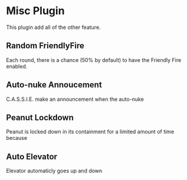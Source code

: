 # Misc Plugin
This plugin add all of the other feature.

## Random FriendlyFire
Each round, there is a chance (50% by default) to have the Friendly Fire enabled.

## Auto-nuke Annoucement
C.A.S.S.I.E. make an announcement when the auto-nuke 

## Peanut Lockdown 
Peanut is locked down in its containment for a limited amount of time because

## Auto Elevator
Elevator automaticly goes up and down